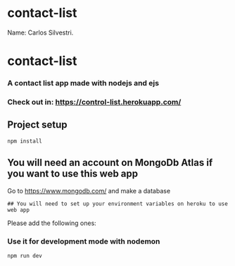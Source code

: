 # contact-list
Name: Carlos Silvestri.
# contact-list

### A contact list app made with nodejs and ejs
### Check out in: https://control-list.herokuapp.com/

## Project setup
```
npm install
```
## You will need an account on MongoDb Atlas if you want to use this web app
Go to https://www.mongodb.com/ and make a database
```
## You will need to set up your environment variables on heroku to use web app
```
Please add the following ones:


### Use it for development mode with nodemon
```
npm run dev
```

